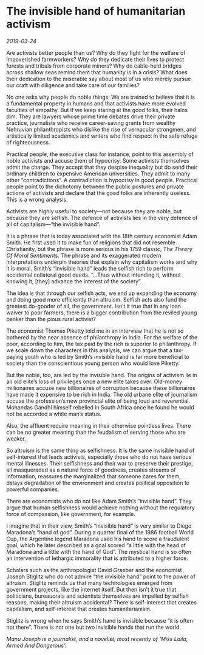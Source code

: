 # The invisible hand of humanitarian activism

*2019-03-24*

Are activists better people than us? Why do they fight for the welfare
of impoverished farmworkers? Why do they dedicate their lives to protect
forests and tribals from corporate miners? Why do cable-held bridges
across shallow seas remind them that humanity is in a crisis? What does
their dedication to the miserable say about most of us who merely pursue
our craft with diligence and take care of our families?

No one asks why people do noble things. We are trained to believe that
it is a fundamental property in humans and that activists have more
evolved faculties of empathy. But if we keep staring at the good folks,
their halos dim. They are lawyers whose prime time debates drive their
private practice, journalists who receive career-saving grants from
wealthy Nehruvian philanthropists who dislike the rise of vernacular
strongmen, and artistically limited academics and writers who find
respect in the safe refuge of righteousness.

Practical people, the executive class for instance, point to this
assembly of noble activists and accuse them of hypocrisy. Some activists
themselves admit the charge. They accept that they despise inequality
but do send their ordinary children to expensive American universities.
They admit to many other “contradictions”. A contradiction is hypocrisy
in good people. Practical people point to the dichotomy between the
public postures and private actions of activists and declare that the
good folks are inherently useless. This is a wrong analysis.

Activists are highly useful to society—not because they are noble, but
because they are selfish. The defence of activists lies in the very
defence of all of capitalism—“the invisible hand”.

It is a phrase that is today associated with the 18th century economist
Adam Smith. He first used it to make fun of religions that did not
resemble Christianity, but the phrase is more serious in his 1759
classic, *The Theory Of Moral Sentiments*. The phrase and its
exaggerated modern interpretations underpin theories that explain why
capitalism works and why it is moral. Smith’s “invisible hand” leads the
selfish rich to perform accidental collateral good deeds. “…Thus without
intending it, without knowing it, \[they\] advance the interest of the
society”.

The idea is that through our selfish acts, we end up expanding the
economy and doing good more efficiently than altruism. Selfish acts also
fund the greatest do-gooder of all, the government. Isn’t it true that
in any loan waiver to poor farmers, there is a bigger contribution from
the reviled young banker than the pious rural activist?

The economist Thomas Piketty told me in an interview that he is not so
bothered by the near absence of philanthropy in India. For the welfare
of the poor, according to him, the tax paid by the rich is superior to
philanthropy. If we scale down the characters in this analysis, we can
argue that a tax-paying youth who is led by Smith’s invisible hand is
far more beneficial to society than the conscientious young person who
would love Piketty.

But the noble, too, are led by the invisible hand. The origins of
activism lie in an old elite’s loss of privileges once a new elite takes
over. Old-money millionaires accuse new billionaires of corruption
because these billionaires have made it expensive to be rich in India.
The old urbane elite of journalism accuse the profession’s new
provincial elite of being loud and reverential. Mohandas Gandhi himself
rebelled in South Africa once he found he would not be accorded a white
man’s status.

Also, the affluent require meaning in their otherwise pointless lives.
There can be no greater meaning than the feudalism of serving those who
are weaker.

So altruism is the same thing as selfishness. It is the same invisible
hand of self-interest that leads activists, especially those who do not
have serious mental illnesses. Their selfishness and their war to
preserve their prestige, all masqueraded as a natural force of goodness,
creates streams of information, reassures the marginalized that someone
cares for them, delays degradation of the environment and creates
political opposition to powerful companies.

There are economists who do not like Adam Smith’s “invisible hand”. They
argue that human selfishness would achieve nothing without the
regulatory force of compassion, like government, for example.

I imagine that in their view, Smith’s “invisible hand” is very similar
to Diego Maradona’s “hand of god”. During a quarter final of the 1986
football World Cup, the Argentine legend Maradona used his hand to score
a fraudulent goal, which he later described as a goal scored “a little
with the head of Maradona and a little with the hand of God”. The
mystical hand is so often an intervention of lethargic immorality that
is attributed to a higher force.

Scholars such as the anthropologist David Graeber and the economist
Joseph Stiglitz who do not admire “the invisible hand” point to the
power of altruism. Stiglitz reminds us that many technologies emerged
from government projects, like the internet itself. But then isn’t it
true that politicians, bureaucrats and scientists themselves are
impelled by selfish reasons, making their altruism accidental? There is
self-interest that creates capitalism, and self-interest that creates
humanitarianism.

Stiglitz is wrong when he says Smith’s hand is invisible because “it is
often not there”. There is not one but two invisible hands that run the
world.

*Manu Joseph is a journalist, and a novelist, most recently of ‘Miss
Laila, Armed And Dangerous’.*
